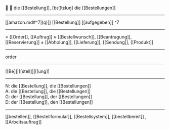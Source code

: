 🔵 💼 die [[Bestellung]], [bɛˈʃtɛlʊŋ]
die [[Bestellungen]]

---
[[amazon.md#^7|(q)]] [[Bestellung]] [[aufgegeben]] ^7


---
= [[Order]], [[Auftrag]]
≈ [[Bestellwunsch]], [[Beantragung]], [[Reservierung]]
≠ [[Abholung]], [[Lieferung]], [[Sendung]], [[Produkt]]

---
order

---
[[Be]]|[[stell]]|[[ung]]

---
N: die [[Bestellung]], die [[Bestellungen]]  
A: die [[Bestellung]], die [[Bestellungen]]  
G: der [[Bestellung]], der [[Bestellungen]]  
D: der [[Bestellung]], den [[Bestellungen]]  

---
[[bestellen]], [[Bestellformular]], [[Bestellsystem]], [[bestellbereit]]
, [[Arbeitsauftrag]]